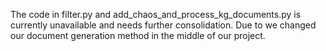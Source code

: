 The code in filter.py and add_chaos_and_process_kg_documents.py is currently unavailable and needs further consolidation. Due to we changed our document generation method in the middle of our project. 